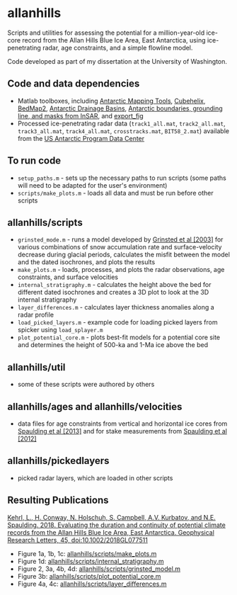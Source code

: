 # allanhills
Scripts and utilities for assessing the potential for a million-year-old ice-core record from the Allan Hills Blue Ice Area, East Antarctica, using ice-penetrating radar, age constraints, and a simple flowline model.

Code developed as part of my dissertation at the University of Washington.

## Code and data dependencies
- Matlab toolboxes, including [Antarctic Mapping Tools](https://www.mathworks.com/matlabcentral/fileexchange/47638-antarctic-mapping-tools), [Cubehelix](https://www.mathworks.com/matlabcentral/fileexchange/43700-cubehelix-colormaps--beautiful--distinct--versatile-), [BedMap2](https://www.mathworks.com/matlabcentral/fileexchange/42353-bedmap2-toolbox-for-matlab), [Antarctic Drainage Basins](https://www.mathworks.com/matlabcentral/fileexchange/47639-antarctic-drainage-basins), [Antarctic boundaries, grounding line, and masks from InSAR](https://www.mathworks.com/matlabcentral/fileexchange/60246-antarctic-boundaries--grounding-line--and-masks-from-insar), and [export_fig](https://www.mathworks.com/matlabcentral/fileexchange/23629-export-fig)
- Processed ice-penetrating radar data (`track1_all.mat`, `track2_all.mat`, `track3_all.mat`, `track4_all.mat`, `crosstracks.mat`, `BIT58_2.mat`) available from the [US Antarctic Program Data Center](http://www.usap-dc.org/view/dataset/601005)

## To run code
- `setup_paths.m` - sets up the necessary paths to run scripts (some paths will need to be adapted for the user's environment)
- `scripts/make_plots.m` - loads all data and must be run before other scripts

## allanhills/scripts
- `grinsted_mode.m` - runs a model developed by [Grinsted et al [2003]](http://onlinelibrary.wiley.com/doi/10.1029/2003GL017957/full) for various combinations of snow accumulation rate and surface-velocity decrease during glacial periods, calculates the misfit between the model and the dated isochrones, and plots the results
- `make_plots.m` - loads, processes, and plots the radar observations, age constraints, and surface velocities 
- `internal_stratigraphy.m` - calculates the height above the bed for different dated isochrones and creates a 3D plot to look at the 3D internal stratigraphy
- `layer_differences.m` - calculates layer thickness anomalies along a radar profile
- `load_picked_layers.m` - example code for loading picked layers from spicker using `load_splayer.m`
- `plot_potential_core.m` - plots best-fit models for a potential core site and determines the height of 500-ka and 1-Ma ice above the bed

## allanhills/util
- some of these scripts were authored by others

## allanhills/ages and allanhills/velocities
- data files for age constraints from vertical and horizontal ice cores from [Spaulding et al [2013]](http://www.sciencedirect.com/science/article/pii/S003358941300080X) and for stake measurements from [Spaulding et al [2012]](https://www.igsoc.org/journal/58/208/j11j176.pdf)

## allanhills/pickedlayers
- picked radar layers, which are loaded in other scripts

## Resulting Publications
[Kehrl, L., H. Conway, N. Holschuh, S. Campbell, A.V. Kurbatov, and N.E. Spaulding. 2018. Evaluating the duration and continuity of potential climate records from the Allan Hills Blue Ice Area, East Antarctica. Geophysical Research Letters, 45, doi:10.1002/2018GL077511](https://agupubs.onlinelibrary.wiley.com/doi/abs/10.1029/2018GL077511)
- Figure 1a, 1b, 1c: [allanhills/scripts/make_plots.m](https://github.com/kehrl/allanhills/blob/master/scripts/make_plots.m)
- Figure 1d: [allanhills/scripts/internal_stratigraphy.m](https://github.com/kehrl/allanhills/blob/master/scripts/internal_stratigraphy.m)
- Figure 2, 3a, 4b, 4d: [allanhills/scripts/grinsted_model.m](https://github.com/kehrl/allanhills/blob/master/scripts/grinsted_model.m)
- Figure 3b: [allanhills/scripts/plot_potential_core.m](https://github.com/kehrl/allanhills/blob/master/scripts/plot_potential_core.m)
- Figure 4a, 4c: [allanhills/scripts/layer_differences.m](https://github.com/kehrl/allanhills/blob/master/scripts/layer_differences.m)
